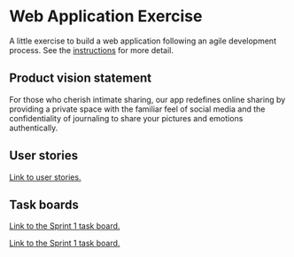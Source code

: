 # Web Application Exercise

A little exercise to build a web application following an agile development process. See the [instructions](instructions.md) for more detail.

## Product vision statement

For those who cherish intimate sharing, our app redefines online sharing by providing a private space with the familiar feel of social media and the confidentiality of journaling to share your pictures and emotions authentically.

## User stories

[Link to user stories.](https://github.com/software-students-spring2024/2-web-app-exercise-team_8/issues)

## Task boards

[Link to the Sprint 1 task board.](https://github.com/orgs/software-students-spring2024/projects/44)

[Link to the Sprint 1 task board.](https://github.com/orgs/software-students-spring2024/projects/6/views/1)

